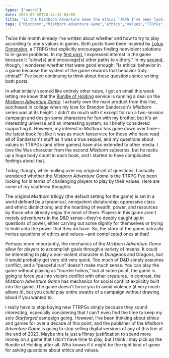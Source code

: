```yaml
---
types: ["macro"]
date: 2023-09-20T20:44:32-04:00
title: "is the Mistborn Adventure Game the ethics TTRPG I've been looking for?"
tags: ["Mistborn","Mistborn Adventure Game","ethics","values","TTRPGs","non-violence","Dungeons and Dragons","Starforged"]
---
```

Twice this month already I've written about whether and how to try to play according to one's values in games. Both posts have been inspired by [Lotus Dimension](https://lotusdimension.com/index.html), a TTRPG that explicitly encourages finding nonviolent solutions to in-game problems. In my [first post](https://spencergreenhalgh.com/myself/on-games-and-values/), I expressed interest in the game because it "allow[s] and encourage[s] other paths to vidtory." In my [second](https://spencergreenhalgh.com/myself/more-unfinished-thoughts-on-games-and-living-ones-values/), though, I wondered whether that were good enough: "Is ethical behavior in a game because the system of the game rewards that behavior truly ethical?" I've been continuing to think about these questions since writing both posts.

In what initially seemed like entirely other news, I got an email this week letting me know that the [Bundle of Holding](https://bundleofholding.com/presents/KoDT5) service is running a deal on the [*Mistborn Adventure Game*](https://bundleofholding.com/presents/Mistborn). I actually own the main product from this line, purchased in college when my love for Brandon Sanderson's *Mistborn* series was at its height. I didn't do much with it except for run a two-session campaign and design some characters for fun with my brother, but it's an interesting universe and an interesting system, so I briefly considered supporting it. However, my interest in *Mistborn* has gone down over time—the latest book felt like it was as much fanservice for those who have read all of Sanderson's stuff as it was a true sequel, and my questions about values in TTRPGs (and other games) have also extended to other media. I love the Wax character from the second *Mistborn* subseries, but he racks up a huge body count in each book, and I started to have complicated feelings about that.

Today, though, while mulling over my original set of questions, I actually wondered whether the *Mistborn Adventure Game* is the TTRPG I've been looking for in terms of challenging players to play by their values. Here are some of my scattered thoughts: 

The original *Mistborn* trilogy (the default setting for the game) is set in a world defined by a tyrannical, omnipotent dictatorship; oppressive class and ethnic distinctions; and the hoarding of weatlh, power, and resources by those who already enjoy the most of them. Players in this game aren't merely *adventurers* in the D&D sense—they're deeply caught up in questions of power, either carving out some dignity for themselves or trying to hold onto the power that they do have. So, the story of the game naturally invites questions of ethics and values—and complicated ones at that!

Perhaps more importantly, the mechanics of the *Mistborn Adventure Game* allow for players to accomplish goals through a variety of means. It could be interesting to play a non-violent character in Dungeons and Dragons, but it would probably get very old very quick. Too much of D&D simply assumes conflict, and a "peaceful run" doesn't make much sense. You can play the game without playing as "murder hobos," but at some point, the game is going to force you into violent conflict with other creatures. In contrast, the *Mistborn Adventure Game* has mechanics for social conflict explicitly built into the game. The game doesn't force you to avoid violence (it very much allows it), but you *could* play entire swaths of a campaign without drawing blood if you wanted to.

I really have to stop buying new TTRPGs simply because they sound interesting, especially considering that I can't even find the time to keep my solo *Starforged* campaign going. However, I've been thinking about ethics and games for over a decade at this point, and the publisher of the *Mistborn Adventure Game* is going to stop selling digital versions of any of this line at the end of 2023. Maybe this is just a flimsy justification to spend more money on a game that I don't have time to play, but I think I may pick up the Bundle of Holding after all. Who knows if it might be the right kind of game for asking questions about ethics and values.
